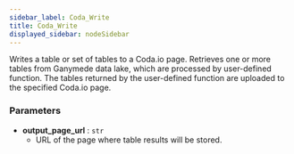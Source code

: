```yaml
---
sidebar_label: Coda_Write
title: Coda_Write
displayed_sidebar: nodeSidebar
---
```


Writes a table or set of tables to a Coda.io page.
Retrieves one or more tables from Ganymede data lake, which are processed by user-defined
function.  The tables returned by the user-defined function are uploaded to
the specified Coda.io page.

### Parameters
- **output_page_url** : `str`
  - URL of the page where table results will be stored.